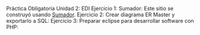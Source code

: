 Práctica Obligatoria Unidad 2: EDI
Ejercicio 1: Sumador: Este sitio se construyó usando [Sumador](https://github.com/jesusbomoriles2016/EntornosDesarrollo20-21/blob/main/src/Unidad2/Sumador.java).
Ejercicio 2: Crear diagrama ER Master y exportarlo a SQL:
Ejercicio 3: Preparar eclipse para desarrollar software con PHP:
